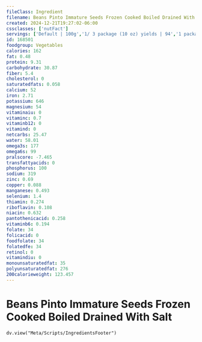 ```yaml
---
fileClass: Ingredient
filename: Beans Pinto Immature Seeds Frozen Cooked Boiled Drained With Salt
created: 2024-12-21T19:27:02-06:00
cssclasses: ['nutFact']
servings: ['Default | 100g','1/ 3 package (10 oz) yields | 94','1 package (10 oz) yields | 284']
id: 168501
foodgroup: Vegetables
calories: 162
fat: 0.48
protein: 9.31
carbohydrate: 30.87
fiber: 5.4
cholesterol: 0
saturatedfats: 0.058
calcium: 52
iron: 2.71
potassium: 646
magnesium: 54
vitaminaiu: 0
vitaminc: 0.7
vitaminb12: 0
vitamind: 0
netcarbs: 25.47
water: 58.01
omega3s: 177
omega6s: 99
pralscore: -7.465
transfattyacids: 0
phosphorus: 100
sodium: 319
zinc: 0.69
copper: 0.088
manganese: 0.493
selenium: 1.4
thiamin: 0.274
riboflavin: 0.108
niacin: 0.632
pantothenicacid: 0.258
vitaminb6: 0.194
folate: 34
folicacid: 0
foodfolate: 34
folatedfe: 34
retinol: 0
vitamindiu: 0
monounsaturatedfat: 35
polyunsaturatedfat: 276
200calorieweight: 123.457
---
```


# Beans Pinto Immature Seeds Frozen Cooked Boiled Drained With Salt

```dataviewjs
dv.view("Meta/Scripts/IngredientsFooter")
```